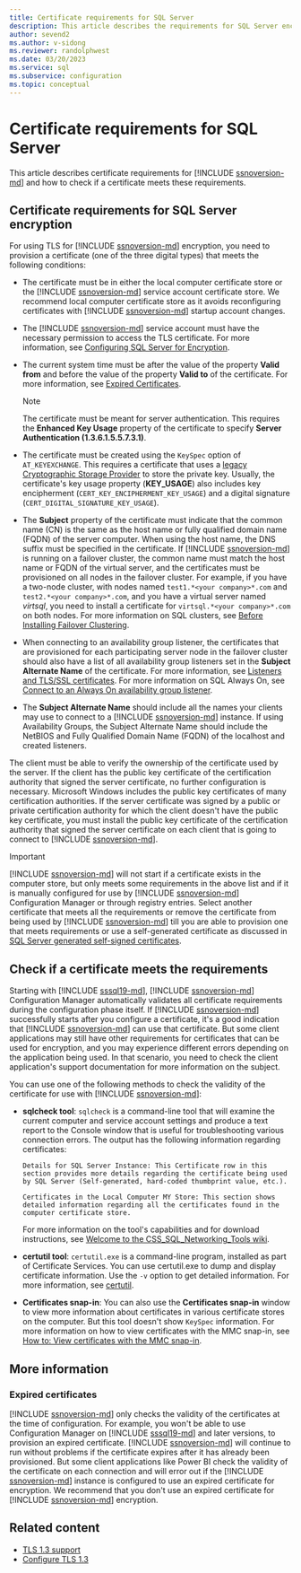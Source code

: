```yaml
---
title: Certificate requirements for SQL Server
description: This article describes the requirements for SQL Server encryption and how to check if a certificate meets the requirements.
author: sevend2
ms.author: v-sidong
ms.reviewer: randolphwest
ms.date: 03/20/2023
ms.service: sql
ms.subservice: configuration
ms.topic: conceptual
---
```


# Certificate requirements for SQL Server

This article describes certificate requirements for [!INCLUDE [ssnoversion-md](../../includes/ssnoversion-md.md)] and how to check if a certificate meets these requirements.

## Certificate requirements for SQL Server encryption

For using TLS for [!INCLUDE [ssnoversion-md](../../includes/ssnoversion-md.md)] encryption, you need to provision a certificate (one of the three digital types) that meets the following conditions:

- The certificate must be in either the local computer certificate store or the [!INCLUDE [ssnoversion-md](../../includes/ssnoversion-md.md)] service account certificate store. We recommend local computer certificate store as it avoids reconfiguring certificates with [!INCLUDE [ssnoversion-md](../../includes/ssnoversion-md.md)] startup account changes.

- The [!INCLUDE [ssnoversion-md](../../includes/ssnoversion-md.md)] service account must have the necessary permission to access the TLS certificate. For more information, see [Configuring SQL Server for Encryption](configure-sql-server-encryption.md).

- The current system time must be after the value of the property **Valid from** and before the value of the property **Valid to** of the certificate. For more information, see [Expired Certificates](#expired-certificates).

  > [!NOTE]  
  > The certificate must be meant for server authentication. This requires the **Enhanced Key Usage** property of the certificate to specify **Server Authentication (1.3.6.1.5.5.7.3.1)**.

- The certificate must be created using the `KeySpec` option of `AT_KEYEXCHANGE`. This requires a certificate that uses a [legacy Cryptographic Storage Provider](/windows/win32/seccertenroll/cryptoapi-cryptographic-service-providers) to store the private key. Usually, the certificate's key usage property (**KEY_USAGE**) also includes key encipherment (`CERT_KEY_ENCIPHERMENT_KEY_USAGE`) and a digital signature (`CERT_DIGITAL_SIGNATURE_KEY_USAGE`).

- The **Subject** property of the certificate must indicate that the common name (CN) is the same as the host name or fully qualified domain name (FQDN) of the server computer. When using the host name, the DNS suffix must be specified in the certificate. If [!INCLUDE [ssnoversion-md](../../includes/ssnoversion-md.md)] is running on a failover cluster, the common name must match the host name or FQDN of the virtual server, and the certificates must be provisioned on all nodes in the failover cluster. For example, if you have a two-node cluster, with nodes named `test1.*<your company>*.com` and `test2.*<your company>*.com`, and you have a virtual server named *virtsql*, you need to install a certificate for `virtsql.*<your company>*.com` on both nodes. For more information on SQL clusters, see [Before Installing Failover Clustering](../../sql-server/failover-clusters/install/before-installing-failover-clustering.md).

- When connecting to an availability group listener, the certificates that are provisioned for each participating server node in the failover cluster should also have a list of all availability group listeners set in the **Subject Alternate Name** of the certificate. For more information, see [Listeners and TLS/SSL certificates](../availability-groups/windows/listeners-client-connectivity-application-failover.md#SSLcertificates). For more information on SQL Always On, see [Connect to an Always On availability group listener](../availability-groups/windows/listeners-client-connectivity-application-failover.md).

- The **Subject Alternate Name** should include all the names your clients may use to connect to a [!INCLUDE [ssnoversion-md](../../includes/ssnoversion-md.md)] instance. If using Availability Groups, the Subject Alternate Name should include the NetBIOS and Fully Qualified Domain Name (FQDN) of the localhost and created listeners.

The client must be able to verify the ownership of the certificate used by the server. If the client has the public key certificate of the certification authority that signed the server certificate, no further configuration is necessary. Microsoft Windows includes the public key certificates of many certification authorities. If the server certificate was signed by a public or private certification authority for which the client doesn't have the public key certificate, you must install the public key certificate of the certification authority that signed the server certificate on each client that is going to connect to [!INCLUDE [ssnoversion-md](../../includes/ssnoversion-md.md)].

> [!IMPORTANT]  
> [!INCLUDE [ssnoversion-md](../../includes/ssnoversion-md.md)] will not start if a certificate exists in the computer store, but only meets some requirements in the above list and if it is manually configured for use by [!INCLUDE [ssnoversion-md](../../includes/ssnoversion-md.md)] Configuration Manager or through registry entries. Select another certificate that meets all the requirements or remove the certificate from being used by [!INCLUDE [ssnoversion-md](../../includes/ssnoversion-md.md)] till you are able to provision one that meets requirements or use a self-generated certificate as discussed in [SQL Server generated self-signed certificates](configure-sql-server-encryption.md#sql-server-generated-self-signed-certificates).

## Check if a certificate meets the requirements

Starting with [!INCLUDE [sssql19-md](../../includes/sssql19-md.md)], [!INCLUDE [ssnoversion-md](../../includes/ssnoversion-md.md)] Configuration Manager automatically validates all certificate requirements during the configuration phase itself. If [!INCLUDE [ssnoversion-md](../../includes/ssnoversion-md.md)] successfully starts after you configure a certificate, it's a good indication that [!INCLUDE [ssnoversion-md](../../includes/ssnoversion-md.md)] can use that certificate. But some client applications may still have other requirements for certificates that can be used for encryption, and you may experience different errors depending on the application being used. In that scenario, you need to check the client application's support documentation for more information on the subject.

You can use one of the following methods to check the validity of the certificate for use with [!INCLUDE [ssnoversion-md](../../includes/ssnoversion-md.md)]:

- **sqlcheck tool**: `sqlcheck` is a command-line tool that will examine the current computer and service account settings and produce a text report to the Console window that is useful for troubleshooting various connection errors. The output has the following information regarding certificates:

  ```Output
  Details for SQL Server Instance: This Certificate row in this section provides more details regarding the certificate being used by SQL Server (Self-generated, hard-coded thumbprint value, etc.).
    
  Certificates in the Local Computer MY Store: This section shows detailed information regarding all the certificates found in the computer certificate store.
  ```

  For more information on the tool's capabilities and for download instructions, see [Welcome to the CSS_SQL_Networking_Tools wiki](https://github.com/microsoft/CSS_SQL_Networking_Tools/wiki/).

- **certutil tool**: `certutil.exe` is a command-line program, installed as part of Certificate Services. You can use certutil.exe to dump and display certificate information. Use the `-v` option to get detailed information. For more information, see [certutil](/windows-server/administration/windows-commands/certutil).

- **Certificates snap-in**: You can also use the **Certificates snap-in** window to view more information about certificates in various certificate stores on the computer. But this tool doesn't show `KeySpec` information. For more information on how to view certificates with the MMC snap-in, see [How to: View certificates with the MMC snap-in](/dotnet/framework/wcf/feature-details/how-to-view-certificates-with-the-mmc-snap-in).

## More information

### Expired certificates

[!INCLUDE [ssnoversion-md](../../includes/ssnoversion-md.md)] only checks the validity of the certificates at the time of configuration. For example, you won't be able to use Configuration Manager on [!INCLUDE [sssql19-md](../../includes/sssql19-md.md)] and later versions, to provision an expired certificate. [!INCLUDE [ssnoversion-md](../../includes/ssnoversion-md.md)] will continue to run without problems if the certificate expires after it has already been provisioned. But some client applications like Power BI check the validity of the certificate on each connection and will error out if the [!INCLUDE [ssnoversion-md](../../includes/ssnoversion-md.md)] instance is configured to use an expired certificate for encryption. We recommend that you don't use an expired certificate for [!INCLUDE [ssnoversion-md](../../includes/ssnoversion-md.md)] encryption.

## Related content

- [TLS 1.3 support](../../relational-databases/security/networking/tls-1-3.md)
- [Configure TLS 1.3](../../relational-databases/security/networking/connect-with-tls-1-3.md)